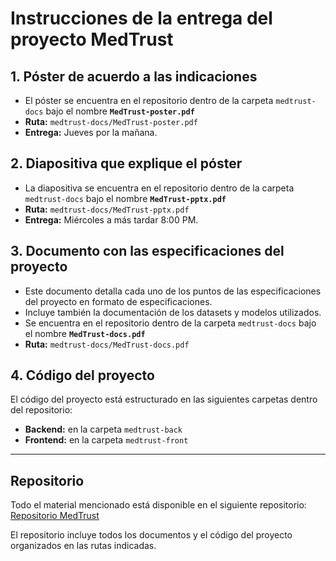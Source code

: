 # Instrucciones de la entrega del proyecto MedTrust

## 1. Póster de acuerdo a las indicaciones

- El póster se encuentra en el repositorio dentro de la carpeta `medtrust-docs` bajo el nombre **`MedTrust-poster.pdf`**
- **Ruta:** `medtrust-docs/MedTrust-poster.pdf`
- **Entrega:** Jueves por la mañana.

## 2. Diapositiva que explique el póster

- La diapositiva se encuentra en el repositorio dentro de la carpeta `medtrust-docs` bajo el nombre **`MedTrust-pptx.pdf`**
- **Ruta:** `medtrust-docs/MedTrust-pptx.pdf`
- **Entrega:** Miércoles a más tardar 8:00 PM.

## 3. Documento con las especificaciones del proyecto

- Este documento detalla cada uno de los puntos de las especificaciones del proyecto en formato de especificaciones.
- Incluye también la documentación de los datasets y modelos utilizados.
- Se encuentra en el repositorio dentro de la carpeta `medtrust-docs` bajo el nombre **`MedTrust-docs.pdf`**
- **Ruta:** `medtrust-docs/MedTrust-docs.pdf`

## 4. Código del proyecto

El código del proyecto está estructurado en las siguientes carpetas dentro del repositorio:

- **Backend:** en la carpeta `medtrust-back`
- **Frontend:** en la carpeta `medtrust-front`

---

## Repositorio

Todo el material mencionado está disponible en el siguiente repositorio:
[Repositorio MedTrust](https://github.com/enriquegomeztagle/MedTrust)

El repositorio incluye todos los documentos y el código del proyecto organizados en las rutas indicadas.
